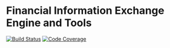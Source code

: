 # Financial Information Exchange Engine and Tools

[![Build Status](https://travis-ci.com/ul1tka/fix.svg?branch=master)](https://travis-ci.com/ul1tka/fix)
[![Code Coverage](https://coveralls.io/repos/github/ul1tka/fix/badge.svg?branch=master)](https://coveralls.io/github/ul1tka/fix)
